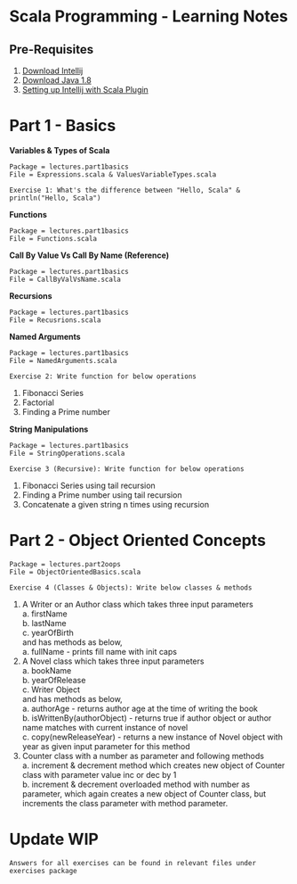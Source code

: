 Scala Programming - Learning Notes
==

## Pre-Requisites
1. [Download Intellij](https://www.jetbrains.com/idea/download/)
2. [Download Java 1.8](https://www.oracle.com/technetwork/java/javase/downloads/jdk8-downloads-2133151.html) 
3. [Setting up Intellij with Scala Plugin](https://www.javahelps.com/2018/12/setup-scala-on-intellij-idea.html)

# Part 1 - Basics
__Variables & Types of Scala__
```
Package = lectures.part1basics
File = Expressions.scala & ValuesVariableTypes.scala
```

`Exercise 1: What's the difference between "Hello, Scala" & println("Hello, Scala")`

__Functions__
```
Package = lectures.part1basics
File = Functions.scala
```

__Call By Value Vs Call By Name (Reference)__
```
Package = lectures.part1basics
File = CallByValVsName.scala
```

__Recursions__
```
Package = lectures.part1basics
File = Recusrions.scala
```

__Named Arguments__
```
Package = lectures.part1basics
File = NamedArguments.scala
```

`Exercise 2: Write function for below operations`
1. Fibonacci Series
2. Factorial
3. Finding a Prime number

__String Manipulations__
```
Package = lectures.part1basics
File = StringOperations.scala
```

`Exercise 3 (Recursive): Write function for below operations`
1. Fibonacci Series using tail recursion
2. Finding a Prime number using tail recursion
3. Concatenate a given string n times using recursion

# Part 2 - Object Oriented Concepts

```
Package = lectures.part2oops
File = ObjectOrientedBasics.scala
```

`Exercise 4 (Classes & Objects): Write below classes & methods`
1. A Writer or an Author class which takes three input parameters\
    a. firstName\
    b. lastName\
    c. yearOfBirth\
  and has methods as below,\
    a. fullName - prints fill name with init caps
2. A Novel class which takes three input parameters\
    a. bookName\
    b. yearOfRelease\
    c. Writer Object\
    and has methods as below,\
    a. authorAge - returns author age at the time of writing the book\
    b. isWrittenBy(authorObject) - returns true if author object or author name matches with current instance of novel\
    c. copy(newReleaseYear) - returns a new instance of Novel object with year as given input parameter for this method
3. Counter class with a number as parameter and following methods\
    a. increment & decrement method which creates new object of Counter class with parameter value inc or dec by 1\
    b. increment & decrement overloaded method with number as parameter, which again creates a new object of Counter class, but increments the class parameter with method parameter. 

# Update WIP
`Answers for all exercises can be found in relevant files under exercises package`